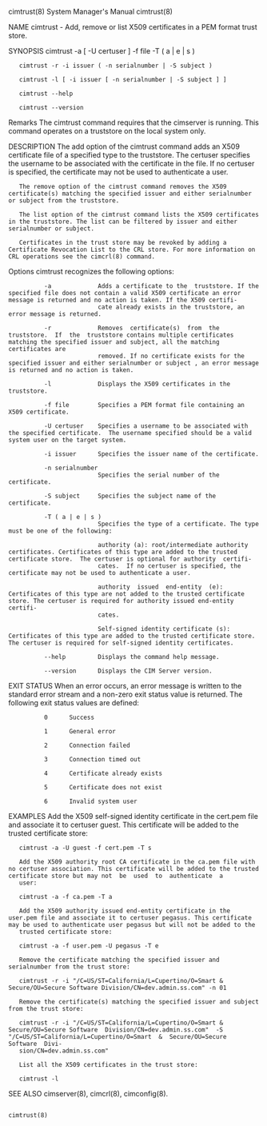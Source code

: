 cimtrust(8)                                                                                System Manager's Manual                                                                                cimtrust(8)



NAME
       cimtrust - Add, remove or list X509 certificates in a PEM format trust store.

SYNOPSIS
       cimtrust -a [ -U certuser ] -f file -T ( a | e | s )

       cimtrust -r -i issuer ( -n serialnumber | -S subject )

       cimtrust -l [ -i issuer [ -n serialnumber | -S subject ] ]

       cimtrust --help

       cimtrust --version


   Remarks
       The cimtrust command requires that the cimserver is running. This command operates on a truststore on the local system only.


DESCRIPTION
       The  add  option  of the cimtrust command adds an X509 certificate file of a specified type  to the truststore. The certuser specifies the username to be associated with the certificate in the file.
       If no certuser is specified, the certificate may not be used to authenticate a user.

       The remove option of the cimtrust command removes the X509 certificate(s) matching the specified issuer and either serialnumber or subject from the truststore.

       The list option of the cimtrust command lists the X509 certificates in the truststore. The list can be filtered by issuer and either serialnumber or subject.

       Certificates in the trust store may be revoked by adding a Certificate Revocation List to the CRL store. For more information on CRL operations see the cimcrl(8) command.

   Options
       cimtrust recognizes the following options:

              -a             Adds a certificate to the  truststore. If the specified file does not contain a valid X509 certificate an error message is returned and no action is taken. If the X509 certifi‐
                             cate already exists in the truststore, an error message is returned.

              -r             Removes  certificate(s)  from  the  truststore.  If  the  truststore contains multiple certificates matching the specified issuer and subject, all the matching certificates are
                             removed. If no certificate exists for the specified issuer and either serialnumber or subject , an error message is returned and no action is taken.

              -l             Displays the X509 certificates in the truststore.

              -f file        Specifies a PEM format file containing an X509 certificate.

              -U certuser    Specifies a username to be associated with the specified certificate.  The username specified should be a valid system user on the target system.

              -i issuer      Specifies the issuer name of the certificate.

              -n serialnumber
                             Specifies the serial number of the certificate.

              -S subject     Specifies the subject name of the certificate.

              -T ( a | e | s )
                             Specifies the type of a certificate. The type must be one of the following:

                             authority (a): root/intermediate authority certificates. Certificates of this type are added to the trusted certificate store.  The certuser is optional for authority  certifi‐
                             cates.  If no certuser is specified, the certificate may not be used to authenticate a user.

                             authority  issued  end-entity  (e):  Certificates of this type are not added to the trusted certificate store. The certuser is required for authority issued end-entity certifi‐
                             cates.

                             Self-signed identity certificate (s): Certificates of this type are added to the trusted certificate store. The certuser is required for self-signed identity certificates.

              --help         Displays the command help message.

              --version      Displays the CIM Server version.

EXIT STATUS
       When an error occurs, an error message is written to the standard error stream and a non-zero exit status value is returned. The following exit status values are defined:

              0      Success

              1      General error

              2      Connection failed

              3      Connection timed out

              4      Certificate already exists

              5      Certificate does not exist

              6      Invalid system user

EXAMPLES
       Add the X509 self-signed identity certificate in the cert.pem file and associate it to certuser guest. This certificate will be added to the trusted certificate store:

       cimtrust -a -U guest -f cert.pem -T s

       Add the X509 authority root CA certificate in the ca.pem file with no certuser association. This certificate will be added to the trusted certificate store but may not  be  used  to  authenticate  a
       user:

       cimtrust -a -f ca.pem -T a

       Add the X509 authority issued end-entity certificate in the user.pem file and associate it to certuser pegasus. This certificate may be used to authenticate user pegasus but will not be added to the
       trusted certificate store:

       cimtrust -a -f user.pem -U pegasus -T e

       Remove the certificate matching the specified issuer and serialnumber from the trust store:

       cimtrust -r -i "/C=US/ST=California/L=Cupertino/O=Smart & Secure/OU=Secure Software Division/CN=dev.admin.ss.com" -n 01

       Remove the certificate(s) matching the specified issuer and subject from the trust store:

       cimtrust -r -i "/C=US/ST=California/L=Cupertino/O=Smart & Secure/OU=Secure Software  Division/CN=dev.admin.ss.com"  -S  "/C=US/ST=California/L=Cupertino/O=Smart  &  Secure/OU=Secure  Software  Divi‐
       sion/CN=dev.admin.ss.com"

       List all the X509 certificates in the trust store:

       cimtrust -l


SEE ALSO
       cimserver(8), cimcrl(8), cimconfig(8).



                                                                                                                                                                                                  cimtrust(8)
